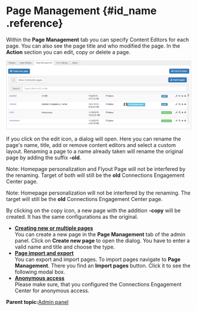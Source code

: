 # Page Management {#id_name .reference}

Within the **Page Management** tab you can specify Content Editors for each page. You can also see the page title and who modified the page. In the **Action** section you can edit, copy or delete a page.

![image](images/image022.png)

If you click on the edit icon, a dialog will open. Here you can rename the page's name, title, add or remove content editors and select a custom layout. Renaming a page to a name already taken will rename the original page by adding the suffix **-old**.

Note: Homepage personalization and Flyout Page will not be interfered by the renaming. Target of both will still be the **old** Connections Engagement Center page.

Note: Homepage personalization will not be interfered by the renaming. The target will still be the **old** Connections Engagement Center page.

By clicking on the copy icon, a new page with the addition **-copy** will be created. It has the same configurations as the original.

-   **[Creating new or multiple pages](../../connectors/icec/cec-new_multiple_pages.md)**  
You can create a new page in the **Page Management** tab of the admin panel. Click on **Create new page** to open the dialog. You have to enter a valid name and title and choose the type.
-   **[Page import and export](../../connectors/icec/cec-import_export_pages.md)**  
You can export and import pages. To import pages navigate to **Page Management**. There you find an **Import pages** button. Click it to see the following modal box.
-   **[Anonymous access](../../connectors/icec/cec-anonymous-access.md)**  
Please make sure, that you configured the Connections Engagement Center for anonymous access.

**Parent topic:**[Admin panel](../../connectors/icec/cec-admin_panel.md)

